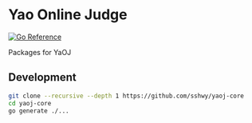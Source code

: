 # Yao Online Judge

<a href="https://pkg.go.dev/github.com/sshwy/yaoj-core"><img src="https://pkg.go.dev/badge/github.com/sshwy/yaoj-core.svg" alt="Go Reference"></a>

Packages for YaOJ

## Development

```bash
git clone --recursive --depth 1 https://github.com/sshwy/yaoj-core
cd yaoj-core
go generate ./...
```